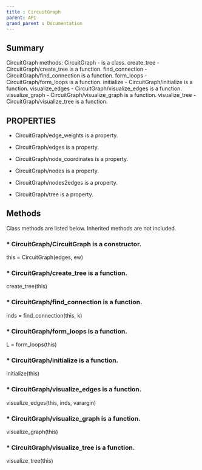 ```yaml
---
title : CircuitGraph
parent: API
grand_parent : Documentation
---
```

## Summary
CircuitGraph methods:
CircuitGraph - is a class.
create_tree - CircuitGraph/create_tree is a function.
find_connection - CircuitGraph/find_connection is a function.
form_loops - CircuitGraph/form_loops is a function.
initialize - CircuitGraph/initialize is a function.
visualize_edges - CircuitGraph/visualize_edges is a function.
visualize_graph - CircuitGraph/visualize_graph is a function.
visualize_tree - CircuitGraph/visualize_tree is a function.
## PROPERTIES
* CircuitGraph/edge_weights is a property.

* CircuitGraph/edges is a property.

* CircuitGraph/node_coordinates is a property.

* CircuitGraph/nodes is a property.

* CircuitGraph/nodes2edges is a property.

* CircuitGraph/tree is a property.

## Methods
Class methods are listed below. Inherited methods are not included.
### * CircuitGraph/CircuitGraph is a constructor.
this = CircuitGraph(edges, ew)

### * CircuitGraph/create_tree is a function.
create_tree(this)

### * CircuitGraph/find_connection is a function.
inds = find_connection(this, k)

### * CircuitGraph/form_loops is a function.
L = form_loops(this)

### * CircuitGraph/initialize is a function.
initialize(this)

### * CircuitGraph/visualize_edges is a function.
visualize_edges(this, inds, varargin)

### * CircuitGraph/visualize_graph is a function.
visualize_graph(this)

### * CircuitGraph/visualize_tree is a function.
visualize_tree(this)

